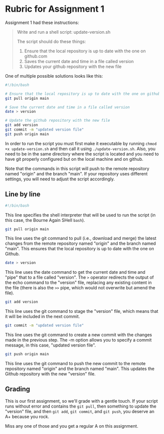 # Rubric for Assignment 1

Assignment 1 had these instructions:

> Write and run a shell script: update-version.sh 
>
> The script should do these things: 
>
> 1. Ensure that the local repository is up to date with the one on github.com 
> 2. Saves the current date and time in a file called version 
> 3. Updates your github repository with the new file

One of multiple possible solutions looks like this:

```bash
#!/bin/bash

# Ensure that the local repository is up to date with the one on github.com
git pull origin main

# Save the current date and time in a file called version
date > version

# Update the github repository with the new file
git add version
git commit -m "updated version file"
git push origin main
```

In order to run the script you must first make it executable by running `chmod +x update-version.sh` and then call it using `./update-version.sh`. Also, you need to be in the same directory where the script is located and you need to have git properly configured but on the local machine and on github.

Note that the commands in this script will push to the remote repository named "origin" and the branch "main". If your repository uses different settings, you will need to adjust the script accordingly.

## Line by line

```bash
#!/bin/bash
```

This line specifies the shell interpreter that will be used to run the script (in this case, the Bourne Again SHell `bash`).

```bash
git pull origin main
```

This line uses the git command to pull (i.e., download and merge) the latest changes from the remote repository named "origin" and the branch named "main". This ensures that the local repository is up to date with the one on Github.

```bash
date > version
```

This line uses the date command to get the current date and time and "pipe" that to a file called "version". The `>` operator redirects the output of the echo command to the "version" file, replacing any existing content in the file (there is also the `>>` pipe, which would not overwrite but amend the file).

```bash
git add version
```

This line uses the git command to stage the "version" file, which means that it will be included in the next commit.

```bash
git commit -m "updated version file"
```

This line uses the git command to create a new commit with the changes made in the previous step. The -m option allows you to specify a commit message, in this case, "updated version file".

```bash
git push origin main
```

This line uses the git command to push the new commit to the remote repository named "origin" and the branch named "main". This updates the Github repository with the new "version" file.

## Grading

This is our first assignment, so we'll grade with a gentle touch.  If your script runs without error and contains the `git pull`, then something to update the "version" file, and then `git add`, `git commit`, and `git push`, you deserve an A+ because you rock.

Miss any one of those and you get a regular A on this assignment.

